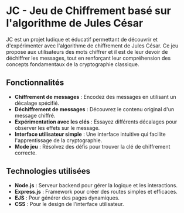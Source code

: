 # JC - Jeu de Chiffrement basé sur l'algorithme de Jules César

JC est un projet ludique et éducatif permettant de découvrir et d'expérimenter avec l'algorithme de chiffrement de Jules César. Ce jeu propose aux utilisateurs des mots chiffrer et il est de leur devoir de déchiffrer les messages, tout en renforçant leur compréhension des concepts fondamentaux de la cryptographie classique.

## Fonctionnalités 

- **Chiffrement de messages** : Encodez des messages en utilisant un décalage spécifié.
- **Déchiffrement de messages** : Découvrez le contenu original d'un message chiffré.
- **Expérimentation avec les clés** : Essayez différents décalages pour observer les effets sur le message.
- **Interface utilisateur simple** : Une interface intuitive qui facilite l'apprentissage de la cryptographie.
- **Mode jeu** : Résolvez des défis pour trouver la clé de chiffrement correcte.

## Technologies utilisées

- **Node.js** : Serveur backend pour gérer la logique et les interactions.
- **Express.js** : Framework pour créer des routes simples et efficaces.
- **EJS** : Pour générer des pages dynamiques.
- **CSS** : Pour le design de l'interface utilisateur.




